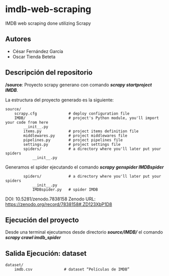 # imdb-web-scraping
IMDB web scraping done utilizing Scrapy
## Autores
- César Fernández García
- Oscar Tienda Beteta
## Descripción del repositorio
**/source**: Proyecto scrapy generano con comando ***scrapy startproject IMDB***.

La estructura del proyecto generado es la siguiente:

    source/
        scrapy.cfg              # deploy configuration file
        IMDB/                   # project's Python module, you'll import your code from here
            __init__.py
            items.py            # project items definition file
            middlewares.py      # project middlewares file
            pipelines.py        # project pipelines file
            settings.py         # project settings file
            spiders/            # a directory where you'll later put your spiders
                __init__.py

Generamos el spider ejecutando el comando ***scrapy genspider IMDBspider***

            spiders/            # a directory where you'll later put your spiders
                __init__.py
                IMDBspider.py   # spider IMDB

DOI: 10.5281/zenodo.7838158
Zenodo URL: https://zenodo.org/record/7838158#.ZD123XbP1D8

## Ejecución del proyecto

Desde una terminal ejecutamos desde directorio ***source/IMDB/*** el comando ***scrapy crawl imdb_spider***

## Salida Ejecución: dataset 

    dataset/
        imdb.csv              # dataset “Películas de IMDB”
